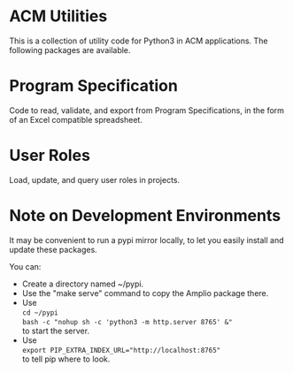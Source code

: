 ACM Utilities
=============

This is a collection of utility code for Python3 in ACM applications. The following
packages are available.

Program Specification
=====================

Code to read, validate, and export from Program Specifications, in the form of an 
Excel compatible spreadsheet.


User Roles
==========

Load, update, and query user roles in projects.



Note on Development Environments
================================

It may be convenient to run a pypi mirror locally, to let you easily install and update
these packages.

You can:
* Create a directory named ~/pypi.
* Use the "make serve" command to copy the Amplio package there.
* Use  
    `cd ~/pypi`  
    `bash -c "nohup sh -c 'python3 -m http.server 8765' &"`  
to start the server.
* Use  
    `export PIP_EXTRA_INDEX_URL="http://localhost:8765"`  
to tell pip where to look.